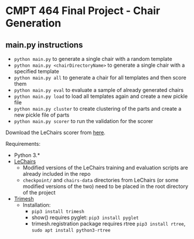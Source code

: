 # CMPT 464 Final Project - Chair Generation

## main.py instructions
 - `python main.py` to generate a single chair with a random template
 - `python main.py <chairDirectoryName>` to generate a single chair with a specified template
 - `python main.py all` to generate a chair for all templates and then score them
 - `python main.py eval` to evaluate a sample of already generated chairs
 - `python main.py load` to load all templates again and create a new pickle file
 - `python main.py cluster` to create clustering of the parts and create a new pickle file of parts
 - `python main.py scorer` to run the validation for the scorer


Download the LeChairs scorer from [here](https://drive.google.com/file/d/19p7GjhSbcBYy6VUbuMHugcqD1tkQfl6-/view).

Requirements:
 - Python 3.*
 - [LeChairs](https://drive.google.com/file/d/19p7GjhSbcBYy6VUbuMHugcqD1tkQfl6-/view)
     - Modified versions of the LeChairs training and evaluation scripts are already included in the repo
     - `checkpoint/` and `chairs-data` directories from LeChairs (or some modified versions of the two) need to be placed in the root directory of the project
 - [Trimesh](https://trimsh.org/trimesh.html#github-com-mikedh-trimesh)
 	 - Installation:
 	 	- `pip3 install trimesh`
 	 	- show() requires pyglet: `pip3 install pyglet`
 	 	- trimesh.registration package requires rtree `pip3 install rtree`, `sudo apt install python3-rtree`
